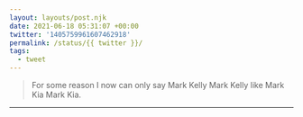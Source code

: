 ```yaml
---
layout: layouts/post.njk
date: 2021-06-18 05:31:07 +00:00
twitter: '1405759961607462918'
permalink: /status/{{ twitter }}/
tags: 
  - tweet
---
```


> For some reason I now can only say Mark Kelly Mark Kelly like Mark Kia Mark Kia.

---
